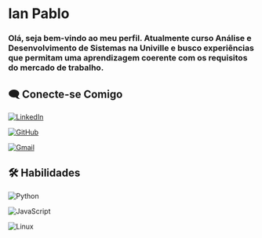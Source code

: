 # Ian Pablo

### Olá, seja bem-vindo ao meu perfil. Atualmente curso Análise e Desenvolvimento de Sistemas na Univille e busco experiências que permitam uma aprendizagem coerente com os requisitos do mercado de trabalho.

## 🗨 Conecte-se Comigo


[![LinkedIn](https://img.shields.io/badge/LinkedIn-0077B5?style=for-the-badge&logo=linkedin&logoColor=white)](https://www.linkedin.com/in/ianpablocristosilveira/)

[![GitHub](https://img.shields.io/badge/GitHub-100000?style=for-the-badge&logo=github&logoColor=white)](https://github.com/IanPCSilveira)

[![Gmail](https://img.shields.io/badge/Gmail-333333?style=for-the-badge&logo=gmail&logoColor=white)](mailto:ianpablosilveira@gmail.com)



## 🛠 Habilidades

![Python](https://img.shields.io/badge/python-3670A0?style=for-the-badge&logo=python&logoColor=white)

![JavaScript](https://img.shields.io/badge/JavaScript-F7DF1E?style=for-the-badge&logo=javascript&logoColor=black)

![Linux](https://img.shields.io/badge/Linux-000?style=for-the-badge&logo=linux&logoColor=orange)

